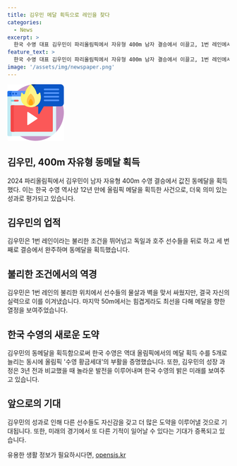 ```yaml
---
title: 김우민 메달 획득으로 레인을 찾다
categories:
  - News
excerpt: >
  한국 수영 대표 김우민이 파리올림픽에서 자유형 400m 남자 결승에서 이끌고, 1번 레인에서 값진 동메달을 획득했다. 악조건 속에서 경기하는 데 성공한 김우민은 수영 황금세대의 미래를 밝혔다. 지난 올림픽까지의 부진을 극복한 김우민은 12년 만에 한국 수영의 메달 획득을 이끄는 주역으로 부상했다. 
feature_text: >
  한국 수영 대표 김우민이 파리올림픽에서 자유형 400m 남자 결승에서 이끌고, 1번 레인에서 값진 동메달을 획득했다. 악조건 속에서 경기하는 데 성공한 김우민은 수영 황금세대의 미래를 밝혔다. 지난 올림픽까지의 부진을 극복한 김우민은 12년 만에 한국 수영의 메달 획득을 이끄는 주역으로 부상했다. 
image: '/assets/img/newspaper.png'
---
```


<p><img src="/assets/img/news.png" alt="rentncar 속보" /></p>

<h2 data-ke-size="size26">김우민, 400m 자유형 동메달 획득</h2>

<p data-ke-size="size16">2024 파리올림픽에서 김우민이 남자 자유형 400m 수영 결승에서 값진 동메달을 획득했다. 이는 한국 수영 역사상 12년 만에 올림픽 메달을 획득한 사건으로, 더욱 의미 있는 성과로 평가되고 있습니다.</p>

<h2 data-ke-size="size24">김우민의 업적</h2>

<p data-ke-size="size16">김우민은 1번 레인이라는 불리한 조건을 뛰어넘고 독일과 호주 선수들을 뒤로 하고 세 번째로 결승에서 완주하며 동메달을 획득했습니다.</p>

<h2 data-ke-size="size24">불리한 조건에서의 역경</h2>

<p data-ke-size="size16">김우민은 1번 레인의 불리한 위치에서 선수들의 물살과 벽을 맞서 싸웠지만, 결국 자신의 실력으로 이를 이겨냈습니다. 마지막 50m에서는 힘겹게라도 최선을 다해 메달을 향한 열정을 보여주었습니다.</p>

<h2 data-ke-size="size24">한국 수영의 새로운 도약</h2>

<p data-ke-size="size16">김우민의 동메달을 획득함으로써 한국 수영은 역대 올림픽에서의 메달 획득 수를 5개로 늘리는 동시에 올림픽 '수영 황금세대'의 부활을 증명했습니다. 또한, 김우민의 성장 과정은 3년 전과 비교했을 때 놀라운 발전을 이루어내며 한국 수영의 밝은 미래를 보여주고 있습니다.</p>

<h2 data-ke-size="size24">앞으로의 기대</h2>

<p data-ke-size="size16">김우민의 성과로 인해 다른 선수들도 자신감을 갖고 더 많은 도약을 이루어낼 것으로 기대됩니다. 또한, 미래의 경기에서 또 다른 기적이 일어날 수 있다는 기대가 증폭되고 있습니다.</p>
유용한 생활 정보가 필요하시다면, <a href="https://opensis.kr" rel="dofollow">opensis.kr</a>


